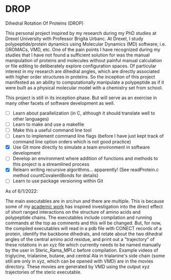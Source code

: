 # DROP
Dihedral Rotation Of Proteins (DROP)

This personal project inspired by my research during my PhD studies at Drexel University with Professor Brigita Urbanc. At Drexel, I study polypeptide/protein dynamics using Molecular Dynamics (MD) software; i.e. GROMACs, VMD, etc. One of the pain points I have recognized during my studies that I have not found a sufficient solution for was the manual manipulation of proteins and molecules without painful manual calculation or file editing to deliberately explore configuration spaces. Of particular interest in my research are dihedral angles, which are directly associated with higher order structures in proteins. So the inception of this project manifested as an ability to computationally manipulate a polypeptide as if it were built as a physical molecular model with a chemistry set from school.

This project is still in its inception phase. But will serve as an exercise in many other facets of software development as well.

- [ ] Learn about parallelization (in C, although it should translate well to other languages)
- [ ] Learn to make and use a makefile
- [ ] Make this a useful command line tool
- [ ] Learn to implement command line flags (before I have just kept track of command line option orders which is not good practice)
- [x] Use Git more directly to simulate a team environment in software development
- [ ] Develop an environment where addition of functions and methods to this project is a streamlined process
- [x] Relearn writing recursive algorithms... apparently! (See readProtein.c method countCovalentBonds for details)
- [ ] Learn to use package versioning within Git

As of 6/1/2022:

 The main executables are in src/run and there are multiple. This is because some of my [academic work](https://www.researchgate.net/profile/Brian-Andrews-11) has inspired investigation into the direct effect of short ranged interactions on the structure of amino acids and polypeptide chains. The executables include compilation and running commands at the top as comments and this will be changed. But, for now, the compiled executables will read in a pdb file with CONECT records of a protein, identify the backbone dihedrals, and rotate about the two dihedral angles of the central amino acid residue, and print out a "trajectory" of these rotations in an xyz file which currently needs to be named manually by the user in Steric_Rama_MPI.c before compilation. Example videos of triglycine, trialanine, butane, and central Ala in trialanine's side chain (some still are only in xyz, which can be opened with VMD) are in the movies directory. These movies are generated by VMD using the output xyz trajectories of the steric executable.
